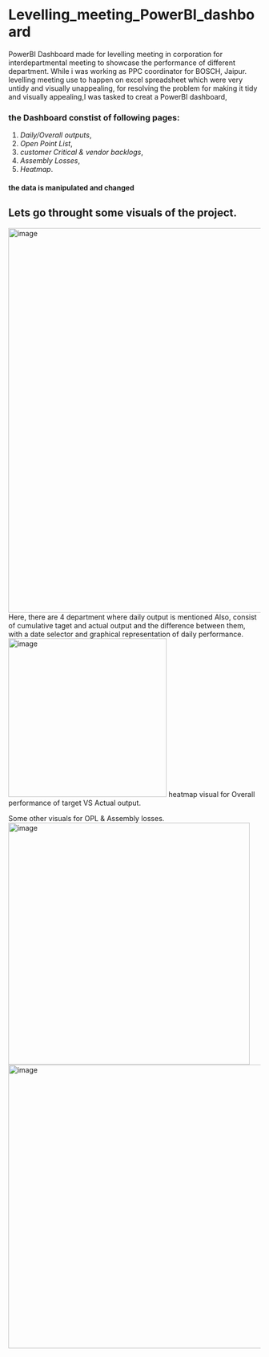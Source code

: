 # Levelling_meeting_PowerBI_dashboard
PowerBI Dashboard made for levelling meeting in corporation for interdepartmental meeting to showcase the performance of different department.
While i was working as PPC coordinator for BOSCH, Jaipur. levelling meeting use to happen on excel spreadsheet which were very untidy and visually unappealing,
for resolving the problem for making it tidy and visually appealing,I was tasked to creat a PowerBI dashboard,
### the Dashboard constist of following pages:

1. *Daily/Overall outputs*,
2. *Open Point List*,
3. *customer Critical & vendor backlogs*,
4. *Assembly Losses*,
5. *Heatmap*.

#### **the data is manipulated and changed**

## Lets go throught some visuals of the project.

<img width="766" alt="image" src="https://github.com/Gauravverma069/Levelling_meeting_PowerBI_dashboard/assets/121911821/059c01a1-e2e7-43f5-9e47-064b38721367">
Here, there are 4 department where daily output is mentioned Also, consist of cumulative taget and actual output and the difference between them, with a date selector and graphical representation of daily performance.

<img width="316" alt="image" src="https://github.com/Gauravverma069/Levelling_meeting_PowerBI_dashboard/assets/121911821/d968277c-11d7-4ddd-b318-45a8e56f781b">
heatmap visual for Overall performance of target VS Actual output.

Some other visuals for OPL & Assembly losses.
<img width="482" alt="image" src="https://github.com/Gauravverma069/Levelling_meeting_PowerBI_dashboard/assets/121911821/542d4ec5-2ddf-4714-81f6-a05237a10054">
<img width="565" alt="image" src="https://github.com/Gauravverma069/Levelling_meeting_PowerBI_dashboard/assets/121911821/25e7e114-9a3a-40e3-90ae-acf3f4161d8b">
